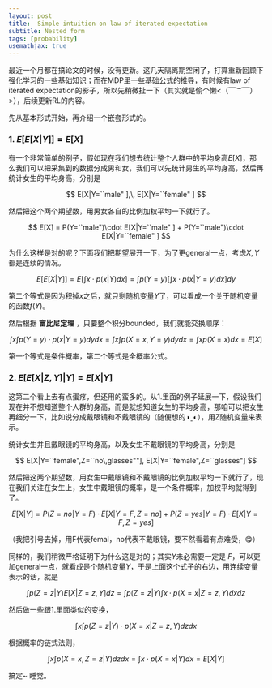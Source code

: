 ```yaml
---
layout: post
title:  Simple intuition on law of iterated expectation
subtitle: Nested form
tags: [probability]
usemathjax: true
---
```


最近一个月都在搞论文的时候，没有更新。这几天隔离期空闲了，打算重新回顾下强化学习的一些基础知识；而在MDP里一些基础公式的推导，有时候有law of iterated expectation的影子，所以先稍微扯一下（其实就是偷个懒<（￣︶￣）>），后续更新RL的内容。

先从基本形式开始，再介绍一个嵌套形式的。

### 1. $E[E[X|Y]] = E[X]$

有一个非常简单的例子，假如现在我们想去统计整个人群中的平均身高$E[X]$，那么我们可以把采集到的数据分成男和女，我们可以先统计男生的平均身高，然后再统计女生的平均身高，分别是


$$
E[X|Y=``male" ],\, E[X|Y=``female" ]
$$


然后把这个两个期望数，用男女各自的比例加权平均一下就行了。


$$
E[X] = P(Y=``male")\cdot E[X|Y=``male" ] + P(Y=``male")\cdot E[X|Y=``female" ]
$$


为什么这样是对的呢？下面我们把期望展开一下，为了更general一点，考虑$X,Y$都是连续的情况。


$$
E[E[X|Y]] = E\left[ \int{x\cdot p(x|Y)dx} \right] = \int{p(Y=y)\left[\int{x\cdot p(x|Y=y)dx}\right]dy}
$$


第二个等式是因为积掉$x$之后，就只剩随机变量$Y$了，可以看成一个关于随机变量的函数$f(Y)$。

然后根据 **富比尼定理** ，只要整个积分bounded，我们就能交换顺序：


$$
\int{x} \int{p(Y=y)\cdot p(x|Y=y)dy}dx = \int{x} \int{p(X=x,Y=y)dy}dx = \int{x } p(X=x)dx = E[X]
$$


第一个等式是条件概率，第二个等式是全概率公式。



### 2. $E[E[X|Z,Y]|Y] = E[X|Y]$

这第二个看上去有点蛋疼，但还用的蛮多的。从1.里面的例子延展一下，假设我们现在并不想知道整个人群的身高，而是就想知道女生的平均身高，那咱可以把女生再细分一下，比如说分成戴眼镜和不戴眼镜的（随便想的◑ˍ◐），用$Z$随机变量来表示。

统计女生并且戴眼镜的平均身高，以及女生不戴眼镜的平均身高，分别是


$$
E[X|Y=``female",Z=``no\,glasses""], E[X|Y=``female",Z=``glasses"]
$$


然后把这两个期望数，用女生中戴眼镜和不戴眼镜的比例加权平均一下就行了，现在我们关注在女生上，女生中戴眼镜的概率，是一个条件概率，加权平均就得到了。


$$
E[X|Y] = P(Z=no|Y=F)\cdot E[X|Y=F,Z=no] + P(Z=yes|Y=F)\cdot E[X|Y=F,Z=yes]
$$


（我把引号去掉，用F代表femal，no代表不戴眼镜，要不然看着有点难受，😋）

同样的，我们稍微严格证明下为什么这是对的；其实$Y$未必需要一定是 $F$，可以更加general一点，就看成是个随机变量$Y$，于是上面这个式子的右边，用连续变量表示的话，就是


$$
\int{p(Z=z|Y) E[X|Z=z,Y]dz} = \int{p(Z=z|Y) \int{x\cdot p(X=x|Z=z,Y)dx}dz}
$$


然后做一些跟1.里面类似的变换，


$$
\int{x\int{p(Z=z|Y)\cdot p(X=x|Z=z,Y)dz}dx}
$$


根据概率的链式法则，


$$
\int{x\int{ p(X=x,Z=z|Y) dz}dx} = \int{x\cdot p(X=x|Y)dx} = E[X|Y]
$$


搞定~ 睡觉。